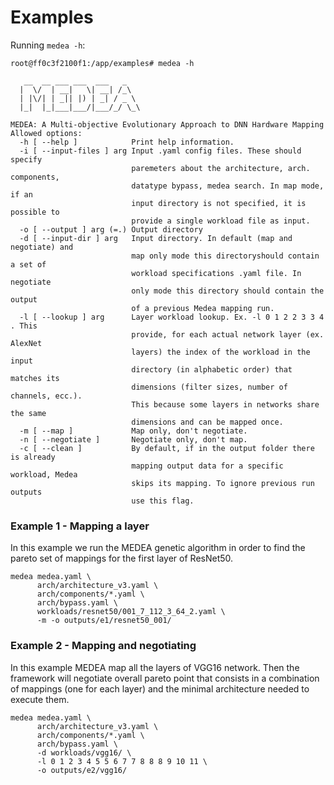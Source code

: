 
# Examples

Running `medea -h`:

```console
root@ff0c3f2100f1:/app/examples# medea -h

   __  __ ___ ___  ___   _    
  |  \/  | __|   \| __| /_\
  | |\/| | _|| |) | _| / _ \
  |_|  |_|___|___/|___/_/ \_\
  
MEDEA: A Multi-objective Evolutionary Approach to DNN Hardware Mapping
Allowed options:
  -h [ --help ]            Print help information.
  -i [ --input-files ] arg Input .yaml config files. These should specify 
                           paremeters about the architecture, arch. components,
                           datatype bypass, medea search. In map mode, if an 
                           input directory is not specified, it is possible to 
                           provide a single workload file as input.
  -o [ --output ] arg (=.) Output directory
  -d [ --input-dir ] arg   Input directory. In default (map and negotiate) and 
                           map only mode this directoryshould contain a set of 
                           workload specifications .yaml file. In negotiate 
                           only mode this directory should contain the output 
                           of a previous Medea mapping run.
  -l [ --lookup ] arg      Layer workload lookup. Ex. -l 0 1 2 2 3 3 4 . This 
                           provide, for each actual network layer (ex. AlexNet 
                           layers) the index of the workload in the input 
                           directory (in alphabetic order) that matches its 
                           dimensions (filter sizes, number of channels, ecc.).
                           This because some layers in networks share the same 
                           dimensions and can be mapped once.
  -m [ --map ]             Map only, don't negotiate.
  -n [ --negotiate ]       Negotiate only, don't map.
  -c [ --clean ]           By default, if in the output folder there is already
                           mapping output data for a specific workload, Medea 
                           skips its mapping. To ignore previous run outputs 
                           use this flag.

```

### Example 1 - Mapping a layer

In this example we run the MEDEA genetic algorithm in order to find the pareto set of mappings for the first layer of ResNet50.
```
medea medea.yaml \
      arch/architecture_v3.yaml \
      arch/components/*.yaml \
      arch/bypass.yaml \
      workloads/resnet50/001_7_112_3_64_2.yaml \
      -m -o outputs/e1/resnet50_001/
```

### Example 2 - Mapping and negotiating

In this example MEDEA map all the layers of VGG16 network. Then the framework will negotiate overall pareto point that consists in a combination of mappings (one for each layer) and the minimal architecture needed to execute them.
```
medea medea.yaml \
      arch/architecture_v3.yaml \
      arch/components/*.yaml \
      arch/bypass.yaml \
      -d workloads/vgg16/ \
      -l 0 1 2 3 4 5 5 6 7 7 8 8 8 9 10 11 \
      -o outputs/e2/vgg16/
```